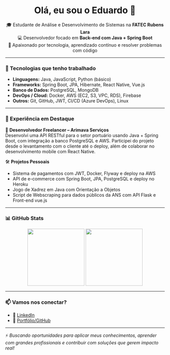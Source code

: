 <h1 align="center">Olá, eu sou o Eduardo 👋</h1>

<p align="center">
  🎓 Estudante de Análise e Desenvolvimento de Sistemas na <strong>FATEC Rubens Lara</strong><br>
  💻 Desenvolvedor focado em <strong>Back-end com Java + Spring Boot</strong><br>
  🚀 Apaixonado por tecnologia, aprendizado contínuo e resolver problemas com código
</p>

---

### 🧠 Tecnologias que tenho trabalhado
- **Linguagens:** Java, JavaScript, Python (básico)
- **Frameworks:** Spring Boot, JPA, Hibernate, React Native, Vue.js
- **Banco de Dados:** PostgreSQL, MongoDB
- **DevOps / Cloud:** Docker, AWS (EC2, S3, VPC, RDS), Firebase
- **Outros:** Git, GitHub, JWT, CI/CD (Azure DevOps), Linux

---

### 💼 Experiência em Destaque

📌 **Desenvolvedor Freelancer – Arimava Serviços**  
Desenvolvi uma API RESTful para o setor portuário usando Java + Spring Boot, com integração a banco PostgreSQL e AWS. Participei do projeto desde o levantamento com o cliente até o deploy, além de colaborar no desenvolvimento mobile com React Native.

🛠 **Projetos Pessoais**  
- Sistema de pagamentos com JWT, Docker, Flyway e deploy na AWS  
- API de e-commerce com Spring Boot, JPA, PostgreSQL e deploy no Heroku
- Jogo de Xadrez em Java com Orientação a Objetos
- Script de Webscraping para dados públicos da ANS com API Flask e Front-end vue.js  

---

### 📊 GitHub Stats

<p align="center">
  <img height="180em" src="https://github-readme-stats.vercel.app/api?username=edu-hc&show_icons=true&theme=github_dark" />
  <img height="180em" src="https://github-readme-stats.vercel.app/api/top-langs/?username=edu-hc&layout=compact&theme=github_dark"/>
</p>

---

### 📫 Vamos nos conectar?
- 💼 [LinkedIn](https://www.linkedin.com/in/eduardocar/)
- 📂 [Portfólio/GitHub](https://github.com/edu-hc)

---

⚡ *Buscando oportunidades para aplicar meus conhecimentos, aprender com grandes profissionais e contribuir com soluções que gerem impacto real!*
